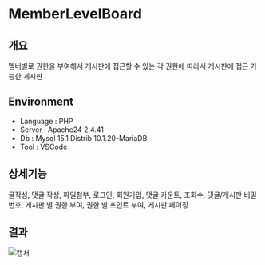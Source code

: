 # MemberLevelBoard

## 개요
멤버별로 권한을 부여해서 게시판에 접근할 수 있는 각 권한에 따라서 게시판에 접근 가능한 게시판

## Environment
- Language : PHP
- Server : Apache24 2.4.41
- Db : Mysql 15.1 Distrib 10.1.20-MariaDB
- Tool : VSCode

## 상세기능
글작성, 댓글 작성, 파일첨부, 로그인, 회원가입, 댓글 카운트, 조회수, 댓글/게시판 비밀번호, 게시판 별 권한 부여, 권한 별 포인트 부여, 게시판 페이징

## 결과

![캡처](https://user-images.githubusercontent.com/52207105/132118302-3cb27e2b-4b5d-4bc9-baff-524a846985a0.JPG)
